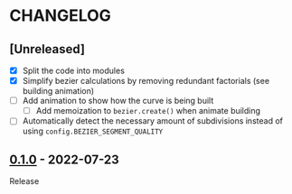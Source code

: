 # CHANGELOG
## [Unreleased]
- [x] Split the code into modules
- [x] Simplify bezier calculations by removing redundant factorials (see building animation)
- [ ] Add animation to show how the curve is being built
	- [ ] Add memoization to `bezier.create()` when animate building
- [ ] Automatically detect the necessary amount of subdivisions instead of using `config.BEZIER_SEGMENT_QUALITY`

## [0.1.0](../../tree/0.1.0) - 2022-07-23
Release
